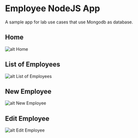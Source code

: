 # Employee NodeJS App

A sample app for lab use cases that use Mongodb as database.

## Home
![alt Home](https://github.com/diegopereiraeng/nodeJS_Employees_App/blob/main/EmployeeKoalaDB/public/images/diegonodejs_home.png)

## List of Employees
![alt List of Employees](https://github.com/diegopereiraeng/nodeJS_Employees_App/blob/main/EmployeeKoalaDB/public/images/diegonodejs_employees.png)

## New Employee
![alt New Employee](https://github.com/diegopereiraeng/nodeJS_Employees_App/blob/main/EmployeeKoalaDB/public/images/diegonodejs_new.png)

## Edit Employee
![alt Edit Employee](https://github.com/diegopereiraeng/nodeJS_Employees_App/blob/main/EmployeeKoalaDB/public/images/diegonodejs_edit.png)